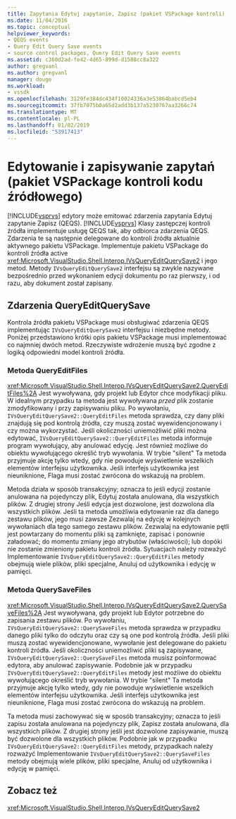 ```yaml
---
title: Zapytania Edytuj zapytanie, Zapisz (pakiet VSPackage kontroli) | Dokumentacja firmy Microsoft
ms.date: 11/04/2016
ms.topic: conceptual
helpviewer_keywords:
- QEQS events
- Query Edit Query Save events
- source control packages, Query Edit Query Save events
ms.assetid: c360d2ad-fe42-4d65-899d-d1588cc8a322
author: gregvanl
ms.author: gregvanl
manager: douge
ms.workload:
- vssdk
ms.openlocfilehash: 3129fe384dc434f10024336a3e53864babcd5eb4
ms.sourcegitcommit: 37fb7075b0a65d2add3b137a5230767aa3266c74
ms.translationtype: MT
ms.contentlocale: pl-PL
ms.lasthandoff: 01/02/2019
ms.locfileid: "53917413"
---
```

# <a name="query-edit-query-save-source-control-vspackage"></a>Edytowanie i zapisywanie zapytań (pakiet VSPackage kontroli kodu źródłowego)
[!INCLUDE[vsprvs](../../code-quality/includes/vsprvs_md.md)] edytory może emitować zdarzenia zapytania Edytuj zapytanie Zapisz (QEQS). [!INCLUDE[vsprvs](../../code-quality/includes/vsprvs_md.md)] Klasy zastępczej kontroli źródła implementuje usługę QEQS tak, aby odbiorca zdarzenia QEQS. Zdarzenia te są następnie delegowane do kontroli źródła aktualnie aktywnego pakietu VSPackage. Implementuje pakietu VSPackage do kontroli źródła active <xref:Microsoft.VisualStudio.Shell.Interop.IVsQueryEditQuerySave2> i jego metod. Metody `IVsQueryEditQuerySave2` interfejsu są zwykle nazywane bezpośrednio przed wykonaniem edycji dokumentu po raz pierwszy, i od razu, aby dokument został zapisany.  
  
## <a name="queryeditquerysave-events"></a>Zdarzenia QueryEditQuerySave  
 Kontrola źródła pakietu VSPackage musi obsługiwać zdarzenia QEQS implementując `IVsQueryEditQuerySave2` interfejsu i niezbędne metody. Poniżej przedstawiono krótki opis pakietu VSPackage musi implementować co najmniej dwóch metod. Rzeczywiste wdrożenie muszą być zgodne z logiką odpowiedni model kontroli źródła.  
  
### <a name="queryeditfiles-method"></a>Metoda QueryEditFiles  
 <xref:Microsoft.VisualStudio.Shell.Interop.IVsQueryEditQuerySave2.QueryEditFiles%2A> Jest wywoływana, gdy projekt lub Edytor chce modyfikacji pliku. W idealnym przypadku ta metoda jest wywoływana *przed* plik zostanie zmodyfikowany i przy zapisywaniu pliku. Po wywołaniu, `IVsQueryEditQuerySave2::QueryEditFiles` metoda sprawdza, czy dany pliki znajdują się pod kontrolą źródła, czy muszą zostać wyewidencjonowany i czy można wykorzystać. Jeśli okoliczności uniemożliwić pliki można edytować, `IVsQueryEditQuerySave2::QueryEditFiles` metoda informuje program wywołujący, aby anulować edycję. Jest również możliwe do obiektu wywołującego określić tryb wywołania. W trybie "silent" Ta metoda przyjmuje akcję tylko wtedy, gdy nie powoduje wyświetlenie wszelkich elementów interfejsu użytkownika. Jeśli interfejs użytkownika jest nieuniknione, Flaga musi zostać zwrócona do wskazują na problem.  
  
 Metoda działa w sposób transakcyjny; oznacza to jeśli edycji zostanie anulowana na pojedynczy plik, Edytuj została anulowana, dla wszystkich plików. Z drugiej strony Jeśli edycja jest dozwolone, jest dozwolona dla wszystkich plików. Jeśli ta metoda umożliwia edytowanie raz dla danego zestawu plików, jego musi zawsze Zezwalaj na edycję w kolejnych wywołaniach dla tego samego zestawu plików. Zezwalaj na edytowanie pętli jest powtarzany do momentu pliki są zamknięte, zapisać i ponownie załadować; do momentu zmiany jego atrybutów (właściwości); lub dopóki nie zostanie zmieniony pakietu kontroli źródła. Sytuacjach należy rozważyć Implementowanie `IVsQueryEditQuerySave2::QueryEditFiles` metody obejmują wiele plików, pliki specjalne, Anuluj od użytkownika i edycję w pamięci.  
  
### <a name="querysavefiles-method"></a>Metoda QuerySaveFiles  
 <xref:Microsoft.VisualStudio.Shell.Interop.IVsQueryEditQuerySave2.QuerySaveFiles%2A> Jest wywoływana, gdy projekt lub Edytor potrzebne do zapisania zestawu plików. Po wywołaniu, `IVsQueryEditQuerySave2::QuerySaveFiles` metoda sprawdza w przypadku danego pliki tylko do odczytu oraz czy są one pod kontrolą źródła. Jeśli pliki muszą zostać wyewidencjonowane, wywołanie jest delegowane do pakietu kontroli źródła. Jeśli okoliczności uniemożliwić pliki są zapisywane, `IVsQueryEditQuerySave2::QuerySaveFiles` metoda musisz poinformować edytora, aby anulować zapisywanie. Podobnie jak w przypadku `IVsQueryEditQuerySave2::QueryEditFiles` metody jest możliwe do obiektu wywołującego określić tryb wywołania. W trybie "silent" Ta metoda przyjmuje akcję tylko wtedy, gdy nie powoduje wyświetlenie wszelkich elementów interfejsu użytkownika. Jeśli interfejs użytkownika jest nieuniknione, Flaga musi zostać zwrócona do wskazują na problem.  
  
 Ta metoda musi zachowywać się w sposób transakcyjny; oznacza to jeśli zapisu została anulowana na pojedynczy plik, Zapisz została anulowana, dla wszystkich plików. Z drugiej strony jeśli jest dozwolone zapisywanie, muszą być dozwolone dla wszystkich plików. Podobnie jak w przypadku `IVsQueryEditQuerySave2::QueryEditFiles` metody, przypadkach należy rozważyć Implementowanie `IVsQueryEditQuerySave2::QuerySaveFiles` metody obejmują wiele plików, pliki specjalne, Anuluj od użytkownika i edycję w pamięci.  
  
## <a name="see-also"></a>Zobacz też  
 <xref:Microsoft.VisualStudio.Shell.Interop.IVsQueryEditQuerySave2>